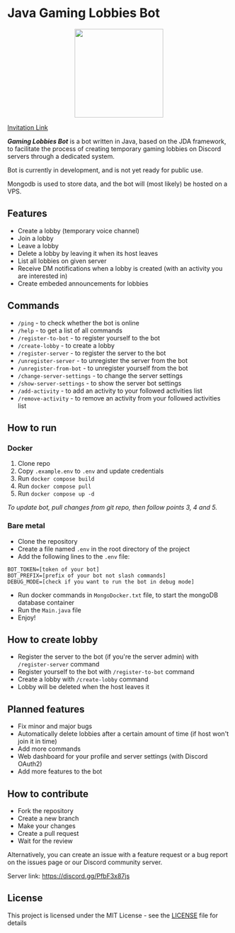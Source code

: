 # Java Gaming Lobbies Bot
<p align="center">
    <img src="https://media.discordapp.net/attachments/1036622997865381959/1036623048842944553/Gaming_Lobbies_Bot-logos_transparent.png?width=662&height=662" width="200">
</p>

[Invitation Link](https://discord.com/api/oauth2/authorize?client_id=1013486009612255263&permissions=8&scope=bot%20applications.commands)

***Gaming Lobbies Bot*** is a bot written in Java, based on the JDA framework, to facilitate the process of creating temporary gaming lobbies on Discord servers through a dedicated system.

Bot is currently in development, and is not yet ready for public use.

Mongodb is used to store data, and the bot will (most likely) be hosted on a VPS.

## Features
- Create a lobby (temporary voice channel)
- Join a lobby
- Leave a lobby
- Delete a lobby by leaving it when its host leaves
- List all lobbies on given server
- Receive DM notifications when a lobby is created (with an activity you are interested in)
- Create embeded announcements for lobbies

## Commands
- `/ping` - to check whether the bot is online
- `/help` - to get a list of all commands
- `/register-to-bot` - to register yourself to the bot
- `/create-lobby` - to create a lobby
- `/register-server` - to register the server to the bot
- `/unregister-server` - to unregister the server from the bot
- `/unregister-from-bot` - to unregister yourself from the bot
- `/change-server-settings` - to change the server settings
- `/show-server-settings` - to show the server bot settings
- `/add-activity` - to add an activity to your followed activities list
- `/remove-activity` - to remove an activity from your followed activities list

## How to run

### Docker

 1. Clone repo
 2. Copy `.example.env` to `.env` and update credentials
 3. Run `docker compose build`
 4. Run `docker compose pull`
 5. Run `docker compose up -d`

*To update bot, pull changes from git repo, then follow points 3, 4 and 5.*

### Bare metal
- Clone the repository
- Create a file named `.env` in the root directory of the project
- Add the following lines to the `.env` file:
```
BOT_TOKEN=[token of your bot]
BOT_PREFIX=[prefix of your bot not slash commands]
DEBUG_MODE=[check if you want to run the bot in debug mode]
```
- Run docker commands in `MongoDocker.txt` file, to start the mongoDB database container
- Run the `Main.java` file
- Enjoy!

## How to create lobby
- Register the server to the bot (if you're the server admin) with `/register-server` command
- Register yourself to the bot with `/register-to-bot` command
- Create a lobby with `/create-lobby` command
- Lobby will be deleted when the host leaves it

## Planned features
- Fix minor and major bugs
- Automatically delete lobbies after a certain amount of time (if host won't join it in time) 
- Add more commands
- Web dashboard for your profile and server settings (with Discord OAuth2)
- Add more features to the bot

## How to contribute
- Fork the repository
- Create a new branch
- Make your changes
- Create a pull request
- Wait for the review

Alternatively, you can create an issue with a feature request or a bug report on the issues page or our Discord community server.

Server link: https://discord.gg/PfbF3x87js

## License
This project is licensed under the MIT License - see the [LICENSE](LICENSE) file for details
